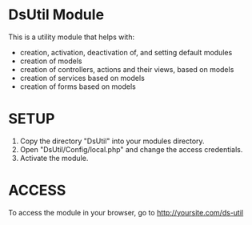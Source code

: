 DsUtil Module
=============

This is a utility module that helps with:

- creation, activation, deactivation of, and setting default modules
- creation of models
- creation of controllers, actions and their views, based on models
- creation of services based on models
- creation of forms based on models


SETUP
======

1. Copy the directory "DsUtil" into your modules  directory.
2. Open "DsUtil/Config/local.php" and change the access credentials.
3. Activate the module.


ACCESS
=======

To access the module in your browser, go to http://yoursite.com/ds-util